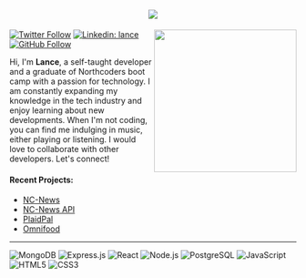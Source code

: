 <h1 align="center">
  <a href="https://git.io/typing-svg">
    <img src="https://readme-typing-svg.herokuapp.com/?lines=Hi+There!+👋;I+am+Lance+Moncis...;Nice+to+meet+you!&center=true&size=30">
  </a>
</h1>

<img align='right' src="https://media.giphy.com/media/qgQUggAC3Pfv687qPC/giphy.gif" width="250">

[![Twitter Follow](https://img.shields.io/twitter/follow/LanzMoncis?label=Follow)](https://twitter.com/intent/follow?screen_name=LanzMoncis)
[![Linkedin: lance](https://img.shields.io/badge/-lance-blue?style=flat-square&logo=Linkedin&logoColor=white&link=https://www.linkedin.com/in/lance-moncis-a87100261/)](https://www.linkedin.com/in/lance-moncis-a87100261/)
[![GitHub Follow](https://img.shields.io/badge/Follow-%20-blue?logo=GitHub&style=social)](https://github.com/lanzmoncis)

<p>Hi, I'm <strong>Lance</strong>, a self-taught developer and a graduate of Northcoders boot camp with a passion for technology. I am constantly expanding my knowledge in the tech industry and enjoy learning about new developments. When I'm not coding, you can find me indulging in music, either playing or listening. I would love to collaborate with other developers. Let's connect!</p>

<h4>Recent Projects:</h4>
<ul>
  <li>
    <a href="https://brilliant-sherbet-fe6c8a.netlify.app" target="_blank">NC-News</a></li>
  <li>
    <a href="https://nc-backend.onrender.com/api/articles" target="_blank">NC-News API</a></li>
    <li>
    <a href="https://plaidpal.netlify.app" target="_blank">PlaidPal</a></li>
    <li>
    <a href="https://omnifood-lance.netlify.app" target="_blank">Omnifood</a></li>
  </ul>
<hr/>

![MongoDB](https://img.shields.io/badge/MongoDB-%234ea94b.svg?style=for-the-badge&logo=mongodb&logoColor=white)
![Express.js](https://img.shields.io/badge/Express.js-404D59?style=for-the-badge&logo=express&logoColor=white)
![React](https://img.shields.io/badge/React-%2320232a.svg?style=for-the-badge&logo=react&logoColor=%2361DAFB)
![Node.js](https://img.shields.io/badge/Node.js-%2343853D.svg?style=for-the-badge&logo=node.js&logoColor=white)
![PostgreSQL](https://img.shields.io/badge/PostgreSQL-%23316192.svg?style=for-the-badge&logo=postgresql&logoColor=white)
![JavaScript](https://img.shields.io/badge/JavaScript-%23323330.svg?style=for-the-badge&logo=javascript&logoColor=%23F7DF1E)
![HTML5](https://img.shields.io/badge/HTML5-%23E34F26.svg?style=for-the-badge&logo=html5&logoColor=white)
![CSS3](https://img.shields.io/badge/CSS3-%231572B6.svg?style=for-the-badge&logo=css3&logoColor=white)


